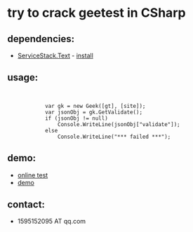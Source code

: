 # try to crack geetest in CSharp
## dependencies: ##
+ [ServiceStack.Text](https://github.com/ServiceStack/ServiceStack.Text) - [install](https://www.nuget.org/packages/ServiceStack.Text/)

## usage: ##
<pre><code>

            var gk = new Geek([gt], [site]);
            var jsonObj = gk.GetValidate();
            if (jsonObj != null)
                Console.WriteLine(jsonObj["validate"]);
            else
                Console.WriteLine("*** failed ***");
</code></pre>

## demo: 
+ [online test](http://experiment.imwork.net/gee/test.aspx)
+ [demo](/wsguest/geetest/demo/geetest.gif)

## contact:  ##
+ 1595152095 AT qq.com